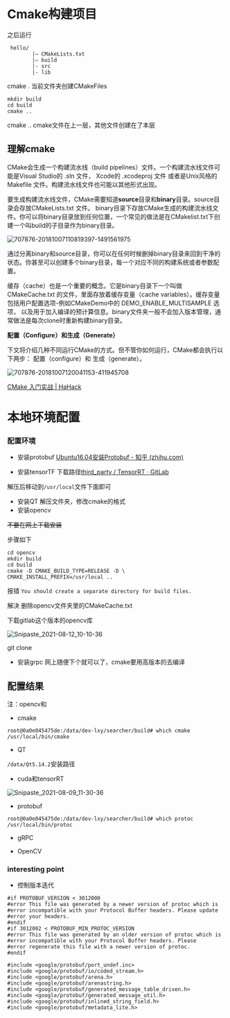 # Cmake构建项目



之后运行

~~~
 hello/
        |– CMakeLists.txt
        |– build 
        |- src
        |- lib
~~~

cmake . 当前文件夹创建CMakeFiles

~~~
mkdir build
cd build
cmake ..
~~~

cmake ..  cmake文件在上一层，其他文件创建在了本层



## 理解cmake

CMake会生成一个构建流水线（build pipelines）文件。一个构建流水线文件可能是Visual Studio的 .sln 文件， Xcode的 .xcodeproj 文件 或者是Unix风格的 Makefile 文件。构建流水线文件也可能以其他形式出现。

要生成构建流水线文件，CMake需要知道**source**目录和**binary**目录。source目录会存放CMakeLists.txt 文件。 binary目录下存放CMake生成的构建流水线文件。你可以将binary目录放到任何位置，一个常见的做法是在CMakelist.txt下创建一个叫build的子目录作为binary目录。

![707876-20181007110819397-1491561975](E:\Document\Typora\img\707876-20181007110819397-1491561975.png)



通过分离binary和source目录，你可以在任何时候删掉binary目录来回到干净的状态。你甚至可以创建多个binary目录，每一个对应不同的构建系统或者参数配置。

缓存（cache）也是一个重要的概念。它是binary目录下一个叫做 CMakeCache.txt 的文件，里面存放着缓存变量（cache variables）。缓存变量包括用户配置选项-例如CMakeDemo中的 DEMO_ENABLE_MULTISAMPLE 选项， 以及用于加入编译的预计算信息。binary文件夹一般不会加入版本管理，通常做法是每次clone时重新构建binary目录。

**配置（Configure）和生成（Generate）**

下文将介绍几种不同运行CMake的方式。但不管你如何运行，CMake都会执行以下两步： 配置（configure）和 生成（generate）。

![707876-20181007120041153-411945708](E:\Document\Typora\img\707876-20181007120041153-411945708.png)

[CMake 入门实战 | HaHack](https://www.hahack.com/codes/cmake/)



# 本地环境配置

### 配置环境

+ 安装protobuf   [Ubuntu16.04安装Protobuf - 知乎 (zhihu.com)](https://zhuanlan.zhihu.com/p/113809843)

+ 安装tensorTF   下载路径[third_party / TensorRT · GitLab](http://10.11.12.216/third_party/tensorrt)  

解压后移动到`/usr/local`文件下面即可

+ 安装QT    解压文件夹，修改cmake的格式
+ 安装opencv

~~不要在网上下载安装~~

步骤如下

~~~
cd opencv
mkdir build
cd build
cmake -D CMAKE_BUILD_TYPE=RELEASE -D \
CMAKE_INSTALL_PREFIX=/usr/local ..
~~~

报错   `You should create a separate directory for build files.`

解决   删除opencv文件夹里的CMakeCache.txt



下载gitlab这个版本的opencv库

![Snipaste_2021-08-12_10-10-36](E:\Document\Typora\img\Snipaste_2021-08-12_10-10-36.png)

git clone

+ 安装grpc  网上随便下个就可以了，cmake要用高版本的去编译







## 配置结果

注：opencv和



+ cmake

```
root@0a0e045475de:/data/dev-lxy/searcher/build# which cmake
/usr/local/bin/cmake
```

+ QT

`/data/Qt5.14.2`安装路径

+ cuda和tensorRT

![Snipaste_2021-08-09_11-30-36](E:\Document\Typora\img\Snipaste_2021-08-09_11-30-36.png)

+ protobuf

~~~
root@0a0e045475de:/data/dev-lxy/searcher/build# which protoc
/usr/local/bin/protoc
~~~



+ gRPC



+ OpenCV



### interesting point

+ 控制版本迭代

~~~
#if PROTOBUF_VERSION < 3012000
#error This file was generated by a newer version of protoc which is
#error incompatible with your Protocol Buffer headers. Please update
#error your headers.
#endif
#if 3012002 < PROTOBUF_MIN_PROTOC_VERSION
#error This file was generated by an older version of protoc which is
#error incompatible with your Protocol Buffer headers. Please
#error regenerate this file with a newer version of protoc.
#endif

#include <google/protobuf/port_undef.inc>
#include <google/protobuf/io/coded_stream.h>
#include <google/protobuf/arena.h>
#include <google/protobuf/arenastring.h>
#include <google/protobuf/generated_message_table_driven.h>
#include <google/protobuf/generated_message_util.h>
#include <google/protobuf/inlined_string_field.h>
#include <google/protobuf/metadata_lite.h>
~~~

